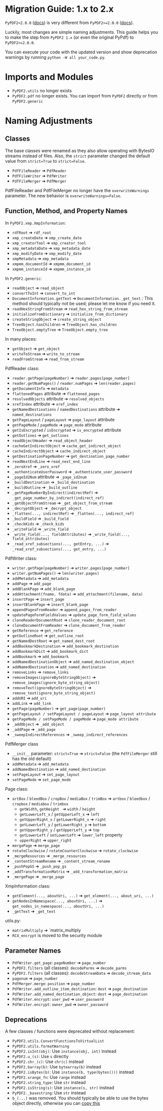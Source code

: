 # Migration Guide: 1.x to 2.x

`PyPDF2<2.0.0` ([docs](https://pypdf2.readthedocs.io/en/1.27.12/meta/history.html))
is very different from `PyPDF2>=2.0.0` ([docs](../meta/history.md)).

Luckily, most changes are simple naming adjustments. This guide helps you to
make the step from `PyPDF2 1.x` (or even the original PyPdf) to `PyPDF2>=2.0.0`.

You can execute your code with the updated version and show deprecation warnings
by running `python -W all your_code.py`.

# Imports and Modules

* `PyPDF2.utils` no longer exists
* `PyPDF2.pdf` no longer exists. You can import from `PyPDF2` directly or from
  `PyPDF2.generic`

# Naming Adjustments

## Classes

The base classes were renamed as they also allow operating with BytesIO streams
instead of files. Also, the `strict` parameter changed the default value from
`strict=True` to `strict=False`.

* `PdfFileReader` ➔ `PdfReader`
* `PdfFileWriter` ➔ `PdfWriter`
* `PdfFileMerger` ➔ `PdfMerger`

PdfFileReader and PdfFileMerger no longer have the `overwriteWarnings`
parameter. The new behavior is `overwriteWarnings=False`.

## Function, Method, and Property Names

In `PyPDF2.xmp.XmpInformation`:

* `rdfRoot` ➔ `rdf_root`
* `xmp_createDate` ➔ `xmp_create_date`
* `xmp_creatorTool` ➔ `xmp_creator_tool`
* `xmp_metadataDate` ➔ `xmp_metadata_date`
* `xmp_modifyDate` ➔ `xmp_modify_date`
* `xmpMetadata` ➔ `xmp_metadata`
* `xmpmm_documentId` ➔ `xmpmm_document_id`
* `xmpmm_instanceId` ➔ `xmpmm_instance_id`

In `PyPDF2.generic`:

* `readObject` ➔ `read_object`
* `convertToInt` ➔ `convert_to_int`
* `DocumentInformation.getText` ➔ `DocumentInformation._get_text` : This method should typically not be used; please let me know if you need it.
* `readHexStringFromStream` ➔ `read_hex_string_from_stream`
* `initializeFromDictionary` ➔ `initialize_from_dictionary`
* `createStringObject` ➔ `create_string_object`
* `TreeObject.hasChildren` ➔ `TreeObject.has_children`
* `TreeObject.emptyTree` ➔ `TreeObject.empty_tree`

In many places:
  - `getObject` ➔ `get_object`
  - `writeToStream` ➔ `write_to_stream`
  - `readFromStream` ➔ `read_from_stream`


PdfReader class:
  - `reader.getPage(pageNumber)` ➔ `reader.pages[page_number]`
  - `reader.getNumPages()` / `reader.numPages` ➔ `len(reader.pages)`
  - `getDocumentInfo` ➔ `metadata`
  - `flattenedPages` attribute ➔ `flattened_pages`
  - `resolvedObjects` attribute ➔ `resolved_objects`
  - `xrefIndex` attribute ➔ `xref_index`
  - `getNamedDestinations` / `namedDestinations` attribute ➔ `named_destinations`
  - `getPageLayout` / `pageLayout` ➔ `page_layout` attribute
  - `getPageMode` / `pageMode` ➔ `page_mode` attribute
  - `getIsEncrypted` / `isEncrypted` ➔ `is_encrypted` attribute
  - `getOutlines` ➔ `get_outlines`
  - `readObjectHeader` ➔ `read_object_header`
  - `cacheGetIndirectObject` ➔ `cache_get_indirect_object`
  - `cacheIndirectObject` ➔ `cache_indirect_object`
  - `getDestinationPageNumber` ➔ `get_destination_page_number`
  - `readNextEndLine` ➔ `read_next_end_line`
  - `_zeroXref` ➔ `_zero_xref`
  - `_authenticateUserPassword` ➔ `_authenticate_user_password`
  - `_pageId2Num` attribute ➔ `_page_id2num`
  - `_buildDestination` ➔ `_build_destination`
  - `_buildOutline` ➔ `_build_outline`
  - `_getPageNumberByIndirect(indirectRef)` ➔ `_get_page_number_by_indirect(indirect_ref)`
  - `_getObjectFromStream` ➔ `_get_object_from_stream`
  - `_decryptObject` ➔ `_decrypt_object`
  - `_flatten(..., indirectRef)` ➔ `_flatten(..., indirect_ref)`
  - `_buildField` ➔ `_build_field`
  - `_checkKids` ➔ `_check_kids`
  - `_writeField` ➔ `_write_field`
  - `_write_field(..., fieldAttributes)` ➔ `_write_field(..., field_attributes)`
  - `_read_xref_subsections(..., getEntry, ...)` ➔ `_read_xref_subsections(..., get_entry, ...)`

PdfWriter class:
  - `writer.getPage(pageNumber)` ➔ `writer.pages[page_number]`
  - `writer.getNumPages()` ➔ `len(writer.pages)`
  - `addMetadata` ➔ `add_metadata`
  - `addPage` ➔ `add_page`
  - `addBlankPage` ➔ `add_blank_page`
  - `addAttachment(fname, fdata)` ➔ `add_attachment(filename, data)`
  - `insertPage` ➔ `insert_page`
  - `insertBlankPage` ➔ `insert_blank_page`
  - `appendPagesFromReader` ➔ `append_pages_from_reader`
  - `updatePageFormFieldValues` ➔ `update_page_form_field_values`
  - `cloneReaderDocumentRoot` ➔ `clone_reader_document_root`
  - `cloneDocumentFromReader` ➔ `clone_document_from_reader`
  - `getReference` ➔ `get_reference`
  - `getOutlineRoot` ➔ `get_outline_root`
  - `getNamedDestRoot` ➔ `get_named_dest_root`
  - `addBookmarkDestination` ➔ `add_bookmark_destination`
  - `addBookmarkDict` ➔ `add_bookmark_dict`
  - `addBookmark` ➔ `add_bookmark`
  - `addNamedDestinationObject` ➔ `add_named_destination_object`
  - `addNamedDestination` ➔ `add_named_destination`
  - `removeLinks` ➔ `remove_links`
  - `removeImages(ignoreByteStringObject)` ➔ `remove_images(ignore_byte_string_object)`
  - `removeText(ignoreByteStringObject)` ➔ `remove_text(ignore_byte_string_object)`
  - `addURI` ➔ `add_uri`
  - `addLink` ➔ `add_link`
  - `getPage(pageNumber)` ➔ `get_page(page_number)`
  - `getPageLayout / setPageLayout / pageLayout` ➔ `page_layout attribute`
  - `getPageMode / setPageMode / pageMode` ➔ `page_mode attribute`
  - `_addObject` ➔ `_add_object`
  - `_addPage` ➔ `_add_page`
  - `_sweepIndirectReferences` ➔ `_sweep_indirect_references`

PdfMerger class
  - `__init__` parameter: `strict=True` ➔ `strict=False` (the `PdfFileMerger` still has the old default)
  - `addMetadata` ➔ `add_metadata`
  - `addNamedDestination` ➔ `add_named_destination`
  - `setPageLayout` ➔ `set_page_layout`
  - `setPageMode` ➔ `set_page_mode`

Page class:
  - `artBox` / `bleedBox` / `cropBox` / `mediaBox` / `trimBox` ➔ `artbox` / `bleedbox` / `cropbox` / `mediabox` / `trimbox`
    - `getWidth`, `getHeight ` ➔ `width` / `height`
    - `getLowerLeft_x` / `getUpperLeft_x` ➔ `left`
    - `getUpperRight_x` / `getLowerRight_x` ➔ `right`
    - `getLowerLeft_y` / `getLowerRight_y` ➔ `bottom`
    - `getUpperRight_y` / `getUpperLeft_y` ➔ `top`
    - `getLowerLeft` / `setLowerLeft` ➔ `lower_left` property
    - `upperRight` ➔ `upper_right`
  - `mergePage` ➔ `merge_page`
  - `rotateClockwise` / `rotateCounterClockwise` ➔ `rotate_clockwise`
  - `_mergeResources` ➔ `_merge_resources`
  - `_contentStreamRename` ➔ `_content_stream_rename`
  - `_pushPopGS` ➔ `_push_pop_gs`
  - `_addTransformationMatrix` ➔ `_add_transformation_matrix`
  - `_mergePage` ➔ `_merge_page`

XmpInformation class:
  - `getElement(..., aboutUri, ...)` ➔ `get_element(..., about_uri, ...)`
  - `getNodesInNamespace(..., aboutUri, ...)` ➔ `get_nodes_in_namespace(..., aboutUri, ...)`
  - `_getText` ➔ `_get_text`

utils.py:
  - `matrixMultiply` ➔ `matrix_multiply
  - `RC4_encrypt` is moved to the security module

## Parameter Names

* `PdfWriter.get_page`: `pageNumber` ➔ `page_number`
* `PyPDF2.filters` (all classes): `decodeParms` ➔ `decode_parms`
* `PyPDF2.filters` (all classes): `decodeStreamData` ➔ `decode_stream_data`
* `pagenum` ➔ `page_number`
* `PdfMerger.merge`: `position` ➔ `page_number`
* `PdfWriter.add_outline_item_destination`: `dest` ➔ `page_destination`
* `PdfWriter.add_named_destination_object`: `dest` ➔ `page_destination`
* `PdfWriter.encrypt`: `user_pwd` ➔ `user_password`
* `PdfWriter.encrypt`: `owner_pwd` ➔ `owner_password`

## Deprecations

A few classes / functions were deprecated without replacement:

* `PyPDF2.utils.ConvertFunctionsToVirtualList`
* `PyPDF2.utils.formatWarning`
* `PyPDF2.isInt(obj)`: Use `instance(obj, int)` instead
* `PyPDF2.u_(s)`: Use `s` directly
* `PyPDF2.chr_(c)`: Use `chr(c)` instead
* `PyPDF2.barray(b)`: Use `bytearray(b)` instead
* `PyPDF2.isBytes(b)`: Use `instance(b, type(bytes()))` instead
* `PyPDF2.xrange_fn`: Use `range` instead
* `PyPDF2.string_type`: Use `str` instead
* `PyPDF2.isString(s)`: Use `instance(s, str)` instead
* `PyPDF2._basestring`: Use `str` instead
* `b_(...)` was removed. You should typically be able to use the bytes object directly, otherwise you can [copy this](https://github.com/py-pdf/PyPDF2/pull/986#issuecomment-1230698069)
